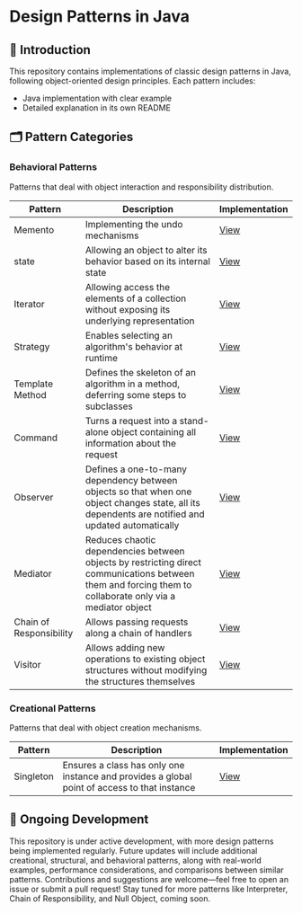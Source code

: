 # Design Patterns in Java

## 🌟 Introduction

This repository contains implementations of classic design patterns in Java, following object-oriented design
principles. Each pattern includes:

- Java implementation with clear example
- Detailed explanation in its own README

## 🗂 Pattern Categories

### Behavioral Patterns

Patterns that deal with object interaction and responsibility distribution.

| Pattern                 | Description                                                                                                                                               | Implementation                                                                   |
|-------------------------|-----------------------------------------------------------------------------------------------------------------------------------------------------------|----------------------------------------------------------------------------------|
| Memento                 | Implementing the undo mechanisms                                                                                                                          | [View](src/main/java/design_patterns/behavioral/momento_pattern)                 |
| state                   | Allowing an object to alter its behavior based on its internal state                                                                                      | [View](src/main/java/design_patterns/behavioral/state_pattern)                   |
| Iterator                | Allowing access the elements of a collection without exposing its underlying representation                                                               | [View](src/main/java/design_patterns/behavioral/iterator_pattern)                |                                         
| Strategy                | Enables selecting an algorithm's behavior at runtime                                                                                                      | [View](src/main/java/design_patterns/behavioral/strategy_pattern)                |
| Template Method         | Defines the skeleton of an algorithm in a method, deferring some steps to subclasses                                                                      | [View](src/main/java/design_patterns/behavioral/template_method_pattern)         |
| Command                 | Turns a request into a stand-alone object containing all information about the request                                                                    | [View](src/main/java/design_patterns/behavioral/command_pattern)                 |
| Observer                | Defines a one-to-many dependency between objects so that when one object changes state, all its dependents are notified and updated automatically         | [View](src/main/java/design_patterns/behavioral/observer_pattern)                |
| Mediator                | Reduces chaotic dependencies between objects by restricting direct communications between them and forcing them to collaborate only via a mediator object | [View](src/main/java/design_patterns/behavioral/mediator_pattern)                |
| Chain of Responsibility | Allows passing requests along a chain of handlers                                                                                                         | [View](src/main/java/design_patterns/behavioral/chain_of_responsibility_pattern) |
| Visitor                 | Allows adding new operations to existing object structures without modifying the structures themselves                                                    | [View](src/main/java/design_patterns/behavioral/visitor_pattern)                 |

### Creational Patterns

Patterns that deal with object creation mechanisms.

| Pattern   | Description                                                                                  | Implementation                                                     |
|-----------|----------------------------------------------------------------------------------------------|--------------------------------------------------------------------|
| Singleton | Ensures a class has only one instance and provides a global point of access to that instance | [View](src/main/java/design_patterns/creational/singleton_pattern) |

## 🚧 Ongoing Development

This repository is under active development, with more design patterns being implemented regularly. Future updates will
include additional creational, structural, and behavioral patterns, along with real-world examples, performance
considerations, and comparisons between similar patterns. Contributions and suggestions are welcome—feel free to open
an issue or submit a pull request! Stay tuned for more patterns like Interpreter, Chain of Responsibility, and Null
Object, coming soon.
